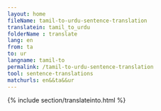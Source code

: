 ```yaml
---
layout: home
fileName: tamil-to-urdu-sentence-translation
translatein: tamil_to_urdu
folderName : translate
lang: en
from: ta
to: ur
langname: tamil-to
permalink: /tamil-to-urdu-sentence-translation
tool: sentence-translations
matchurls: en&&ta&&ur
---
```

{% include section/translateinto.html %}
